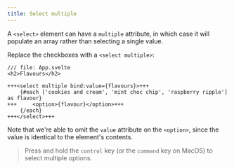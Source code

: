 ```yaml
---
title: Select multiple
---
```


A `<select>` element can have a `multiple` attribute, in which case it will populate an array rather than selecting a single value.

Replace the checkboxes with a `<select multiple>`:

```svelte
/// file: App.svelte
<h2>Flavours</h2>

+++<select multiple bind:value={flavours}>+++
	{#each ['cookies and cream', 'mint choc chip', 'raspberry ripple'] as flavour}
+++		<option>{flavour}</option>+++
	{/each}
+++</select>+++
```

Note that we're able to omit the `value` attribute on the `<option>`, since the value is identical to the element's contents.

> Press and hold the `control` key (or the `command` key on MacOS) to select multiple options.
